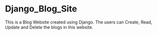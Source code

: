 # Django_Blog_Site
This is a Blog Website created using Django. The users can Create, Read, Update and Delete the blogs in this website.  
